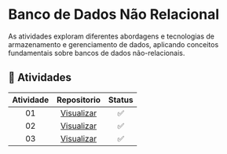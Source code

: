 <h1> Banco de Dados Não Relacional</h1>
As atividades exploram diferentes abordagens e tecnologias de armazenamento e gerenciamento de dados, aplicando conceitos fundamentais sobre bancos de dados não-relacionais.
<h2> 📑 Atividades </h2>

| Atividade |                                    Repositorio                                    | Status |
| :----: |  :---------------------------------------------------------------------------------: | :----: |
|   01   |  <a href="https://github.com/joycesilvaaa/NoSQL-BD/tree/lista01"> Visualizar </a> |   ✅   |
|   02   |  <a href="https://github.com/joycesilvaaa/NoSQL-BD/tree/lista02"> Visualizar </a> |   ✅  |
|   03   |  <a href="https://github.com/joycesilvaaa/NoSQL-BD/tree/lista03"> Visualizar </a> |  ✅  |
<br>
